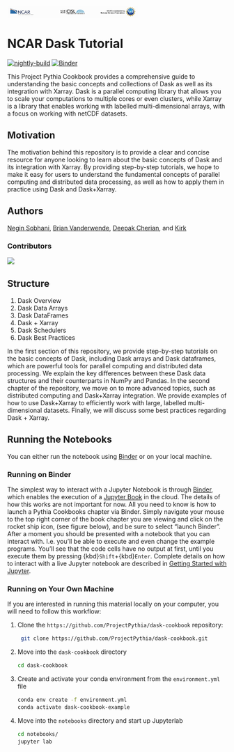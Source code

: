 <img src="notebooks/images/NCAR_CISL_NSF_banner.jpeg" alt="thumbnail" width="300"/>

# NCAR Dask Tutorial  

[![nightly-build](https://github.com/ProjectPythia/cookbook-template/actions/workflows/nightly-build.yaml/badge.svg)](https://github.com/ProjectPythia/cookbook-template/actions/workflows/nightly-build.yaml)
[![Binder](http://binder.mypythia.org/badge_logo.svg)](http://binder.mypythia.org/v2/gh/ProjectPythia/cookbook-template/main?labpath=notebooks)

This Project Pythia Cookbook provides a comprehensive guide to understanding the basic concepts and collections of Dask as well as its integration with Xarray.
Dask is a parallel computing library that allows you to scale your computations to multiple cores or even clusters, while Xarray is a library that enables working with labelled multi-dimensional arrays, with a focus on working with netCDF datasets.

## Motivation

The motivation behind this repository is to provide a clear and concise resource for anyone looking to learn about the basic concepts of Dask and its integration with Xarray. By providing step-by-step tutorials, we hope to make it easy for users to understand the fundamental concepts of parallel computing and distributed data processing, as well as how to apply them in practice using Dask and Dask+Xarray.

## Authors

[Negin Sobhani](@negin513), [Brian Vanderwende](@vanderwb), [Deepak Cherian](@dcherian), and [Kirk](@benkirk)

### Contributors

<a href="https://github.com/NCAR/dask-tutorial/graphs/contributors">
  <img src="https://contrib.rocks/image?repo=NCAR/dask-tutorial" />
</a>

## Structure

1. Dask Overview
2. Dask Data Arrays
3. Dask DataFrames
4. Dask + Xarray
5. Dask Schedulers
6. Dask Best Practices

In the first section of this repository, we provide step-by-step tutorials on the basic concepts of Dask, including Dask arrays and Dask dataframes, which are powerful tools for parallel computing and distributed data processing. We explain the key differences between these Dask data structures and their counterparts in NumPy and Pandas.
In the second chapter of the repository, we move on to more advanced topics, such as distributed computing and Dask+Xarray integration. We provide examples of how to use Dask+Xarray to efficiently work with large, labelled multi-dimensional datasets.
Finally, we will discuss some best practices regarding Dask + Xarray.

## Running the Notebooks

You can either run the notebook using [Binder](https://mybinder.org/) or on your local machine.

### Running on Binder

The simplest way to interact with a Jupyter Notebook is through
[Binder](https://mybinder.org/), which enables the execution of a
[Jupyter Book](https://jupyterbook.org) in the cloud. The details of how this works are not
important for now. All you need to know is how to launch a Pythia
Cookbooks chapter via Binder. Simply navigate your mouse to
the top right corner of the book chapter you are viewing and click
on the rocket ship icon, (see figure below), and be sure to select
“launch Binder”. After a moment you should be presented with a
notebook that you can interact with. I.e. you’ll be able to execute
and even change the example programs. You’ll see that the code cells
have no output at first, until you execute them by pressing
{kbd}`Shift`\+{kbd}`Enter`. Complete details on how to interact with
a live Jupyter notebook are described in [Getting Started with
Jupyter](https://foundations.projectpythia.org/foundations/getting-started-jupyter.html).

### Running on Your Own Machine

If you are interested in running this material locally on your computer, you will need to follow this workflow:

1. Clone the `https://github.com/ProjectPythia/dask-cookbook` repository:

   ```bash
    git clone https://github.com/ProjectPythia/dask-cookbook.git
   ```

1. Move into the `dask-cookbook` directory

   ```bash
   cd dask-cookbook
   ```

1. Create and activate your conda environment from the `environment.yml` file

   ```bash
   conda env create -f environment.yml
   conda activate dask-cookbook-example
   ```

1. Move into the `notebooks` directory and start up Jupyterlab

   ```bash
   cd notebooks/
   jupyter lab
   ```
